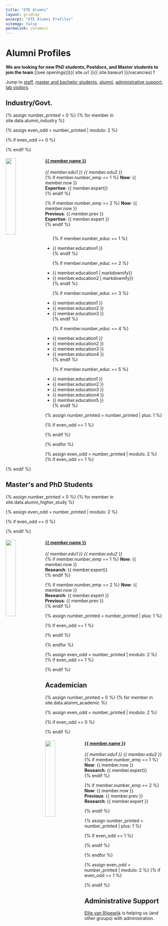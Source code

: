 ```yaml
---
title: "ETE Alumni"
layout: gridlay
excerpt: "ETE Alumni Profiles"
sitemap: false
permalink: /alumni/
---
```


# Alumni Profiles

 **We are  looking for new PhD students, Postdocs, and Master students to join the team** [(see openings)]({{ site.url }}{{ site.baseurl }}/vacancies) **!**


Jump to [staff](#staff), [master and bachelor students](#master-and-bachelor-students), [alumni](#alumni), [administrative support](#administrative-support), [lab visitors](#lab-visitors).

## Industry/Govt.
{% assign number_printed = 0 %}
{% for member in site.data.alumni_industry %}

{% assign even_odd = number_printed | modulo: 2 %}

{% if even_odd == 0 %}
<div class="row">
{% endif %}

<div class="col-sm-6 clearfix">
  <img src="{{ site.url }}{{ site.baseurl }}/images/teampic/{{ member.photo }}" class="img-responsive" width="25%" style="float: left" />
  <h4><a href="{{member.url}}">{{ member.name }}</a></h4>
  <i>{{ member.edu1 }} {{ member.edu2 }}</i> <br>
  {% if member.number_emp == 1 %}
    <b>Now</b>: {{ member.now }}<br>
    <b>Expertise</b>: {{ member.expert}}<br>
  {% endif %}

   {% if member.number_emp == 2 %}
    <b>Now</b>: {{ member.now }}<br>
    <b>Previous</b>: {{ member.prev }}<br>
    <b>Expertise</b>: {{ member.expert }}<br>
  {% endif %}
 
  
  <ul style="overflow: hidden">

  {% if member.number_educ == 1 %}
  <li> {{ member.education1 }} </li>
  {% endif %}

  {% if member.number_educ == 2 %}
  <li> {{ member.education1 | markdownify}} </li>
  <li> {{ member.education2 | markdownify}} </li>
  {% endif %}

  {% if member.number_educ == 3 %}
  <li> {{ member.education1 }} </li>
  <li> {{ member.education2 }} </li>
  <li> {{ member.education3 }} </li>
  {% endif %}

  {% if member.number_educ == 4 %}
  <li> {{ member.education1 }} </li>
  <li> {{ member.education2 }} </li>
  <li> {{ member.education3 }} </li>
  <li> {{ member.education4 }} </li>
  {% endif %}

  {% if member.number_educ == 5 %}
  <li> {{ member.education1 }} </li>
  <li> {{ member.education2 }} </li>
  <li> {{ member.education3 }} </li>
  <li> {{ member.education4 }} </li>
  <li> {{ member.education5 }} </li>
  {% endif %}

  </ul>
</div>

{% assign number_printed = number_printed | plus: 1 %}

{% if even_odd == 1 %}
</div>
{% endif %}

{% endfor %}

{% assign even_odd = number_printed | modulo: 2 %}
{% if even_odd == 1 %}
</div>
{% endif %}





## Master's and PhD Students

{% assign number_printed = 0 %}
{% for member in site.data.alumni_higher_study %}

{% assign even_odd = number_printed | modulo: 2 %}

{% if even_odd == 0 %}
<div class="row">
{% endif %}

<div class="col-sm-6 clearfix">
  <img src="{{ site.url }}{{ site.baseurl }}/images/teampic/{{ member.photo }}" class="img-responsive" width="25%" style="float: left" />
  <h4><a href="{{member.url}}">{{ member.name }}</a></h4>
  <i>{{ member.edu1 }} {{ member.edu2 }}</i> <br>
  {% if member.number_emp == 1 %}
    <b>Now</b>: {{ member.now }}<br>
    <b>Research</b>: {{ member.expert}}<br>
  {% endif %}

   {% if member.number_emp == 2 %}
    <b>Now</b>: {{ member.now }}<br>
    <b>Research</b>: {{ member.expert }}<br>
    <b>Previous</b>: {{ member.prev }}<br>
  {% endif %}
</div>

{% assign number_printed = number_printed | plus: 1 %}

{% if even_odd == 1 %}
</div>
{% endif %}

{% endfor %}

{% assign even_odd = number_printed | modulo: 2 %}
{% if even_odd == 1 %}
</div>
{% endif %}

## Academician

{% assign number_printed = 0 %}
{% for member in site.data.alumni_academic %}

{% assign even_odd = number_printed | modulo: 2 %}

{% if even_odd == 0 %}
<div class="row">
{% endif %}

<div class="col-sm-6 clearfix">
  <img src="{{ site.url }}{{ site.baseurl }}/images/teampic/{{ member.photo }}" class="img-responsive" width="25%" style="float: left" />
  <h4><a href="{{member.url}}">{{ member.name }}</a></h4>
  <i>{{ member.edu1 }} {{ member.edu2 }}</i> <br>
  {% if member.number_emp == 1 %}
    <b>Now</b>: {{ member.now }}<br>
    <b>Research</b>: {{ member.expert}}<br>
  {% endif %}

   {% if member.number_emp == 2 %}
    <b>Now</b>: {{ member.now }}<br>
    <b>Previous</b>: {{ member.prev }}<br>
    <b>Research</b>: {{ member.expert }}<br>
   
  {% endif %}
</div>

{% assign number_printed = number_printed | plus: 1 %}

{% if even_odd == 1 %}
</div>
{% endif %}

{% endfor %}

{% assign even_odd = number_printed | modulo: 2 %}
{% if even_odd == 1 %}
</div>
{% endif %}




## Administrative Support
<a href="mailto:Rijsewijk@Physics.LeidenUniv.nl">Ellie van Rijsewijk</a> is helping us (and other groups) with administration.
